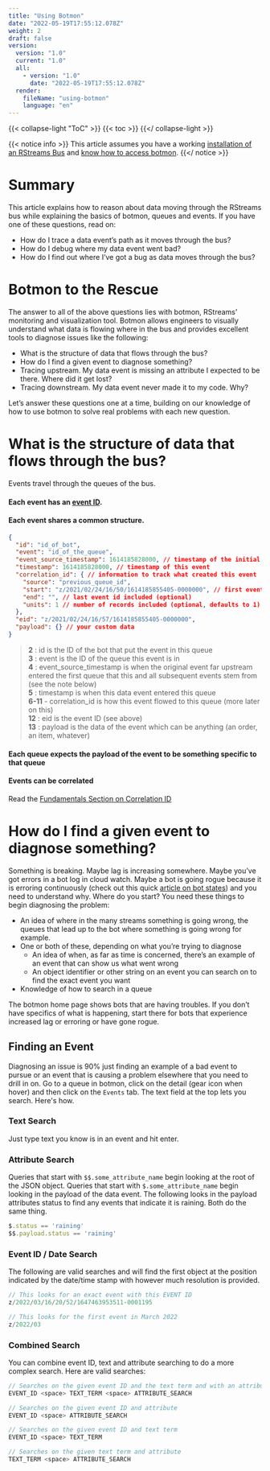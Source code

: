 ```yaml
---
title: "Using Botmon"
date: "2022-05-19T17:55:12.078Z"
weight: 2
draft: false
version:
  version: "1.0"
  current: "1.0"
  all:
    - version: "1.0"
      date: "2022-05-19T17:55:12.078Z"
  render:
    fileName: "using-botmon"
    language: "en"
---
```


{{< collapse-light "ToC" >}}
{{< toc  >}}
{{</ collapse-light >}}

{{< notice info >}}
This article assumes you have a working [installation of an RStreams Bus](../../rstreams-bus/getting-started) and
[know how to access botmon](../getting-started/#accessing-botmon).
{{</ notice >}}

# Summary
This article explains how to reason about data moving through the RStreams bus while explaining the basics of botmon, queues and events.
If you have one of these questions, read on:

* How do I trace a data event’s path as it moves through the bus?
* How do I debug where my data event went bad?
* How do I find out where I’ve got a bug as data moves through the bus?

# Botmon to the Rescue
The answer to all of the above questions lies with botmon, RStreams’ monitoring and visualization tool.
Botmon allows engineers to visually understand what data is flowing where in the bus and provides excellent tools
to diagnose issues like the following:

* What is the structure of data that flows through the bus?
* How do I find a given event to diagnose something?
* Tracing upstream. My data event is missing an attribute I expected to be there.  Where did it get lost?
* Tracing downstream. My data event never made it to my code.  Why?

Let’s answer these questions one at a time, building on our knowledge of how to use botmon to solve real problems with each new question.

# What is the structure of data that flows through the bus?

Events travel through the queues of the bus.


#### Each event has an [event ID](../../rstreams-guides/core-concepts/event-ids).
#### Each event shares a common structure.
```JSON {linenos=inline,anchorlinenos=true,lineanchors=eventstruct}
{
  "id": "id_of_bot",
  "event": "id_of_the_queue",
  "event_source_timestamp": 1614185828000, // timestamp of the initial event
  "timestamp": 1614185828000, // timestamp of this event
  "correlation_id": { // information to track what created this event
    "source": "previous_queue_id",
    "start": "z/2021/02/24/16/50/1614185855405-0000000", // first event id included
    "end": "", // last event id included (optional)
    "units": 1 // number of records included (optional, defaults to 1)
  },
  "eid": "z/2021/02/24/16/57/1614185855405-0000000",
  "payload": {} // your custom data
}
```
> **2** : id is the ID of the bot that put the event in this queue  
> **3** : event is the ID of the queue this event is in  
> **4** : event_source_timestamp is when the original event far upstream entered the first queue that this and all subsequent events stem from (see the note below)  
> **5** : timestamp is when this data event entered this queue  
> **6-11** - correlation_id is how this event flowed to this queue (more later on this)  
> **12** : eid is the event ID (see above)  
> **13** : payload is the data of the event which can be anything (an order, an item, whatever)

#### Each queue expects the payload of the event to be something specific to that queue

#### Events can be correlated
Read the [Fundamentals Section on Correlation ID](../../rstreams-guides/core-concepts/fundamentals/#correlation-id)

# How do I find a given event to diagnose something?
Something is breaking.  Maybe lag is increasing somewhere.  Maybe you’ve got errors in a bot log in cloud watch.  Maybe a bot is going rogue
 because it is erroring continuously (check out this quick [article on bot states](../bot-states)) 
 and you need to understand why.  Where do you start?  You need these things to begin diagnosing the problem:

- An idea of where in the many streams something is going wrong, the queues that lead up to the bot where something is going wrong for example.
- One or both of these, depending on what you’re trying to diagnose
    - An idea of when, as far as time is concerned, there’s an example of an event that can show us what went wrong
    - An object identifier or other string on an event you can search on to find the exact event you want
- Knowledge of how to search in a queue

The botmon home page shows bots that are having troubles.  If you don’t have specifics of what is happening, start there for bots that
experience increased lag or erroring or have gone rogue.

## Finding an Event
Diagnosing an issue is 90% just finding an example of a bad event to pursue or an event that is causing a problem elsewhere that you need to drill in on.
Go to a queue in botmon, click on the detail (gear icon when hover) and then click on the `Events` tab.  The text field at the top
lets you search.  Here's how.

### Text Search
Just type text you know is in an event and hit enter.

### Attribute Search
Queries that start with `$$.some_attribute_name` begin looking at the root of the JSON object. Queries that start with `$.some_attribute_name` begin
looking in the payload of the data event.  The following looks in the payload attributes status to find any events that indicate it is raining. Both 
do the same thing.

```javascript
$.status == 'raining'
$$.payload.status == 'raining'
```

### Event ID / Date Search

The following are valid searches and will find the first object at the position indicated by the date/time stamp with however much resolution is
provided.

```javascript
// This looks for an exact event with this EVENT ID
z/2022/03/16/20/52/1647463953511-0001195

// This looks for the first event in March 2022
z/2022/03
```

### Combined Search
You can combine event ID, text and attribute searching to do a more complex search.  Here are valid searches:


```javascript
// Searches on the given event ID and the text term and with an attribute search
EVENT_ID <space> TEXT_TERM <space> ATTRIBUTE_SEARCH

// Searches on the given event ID and attribute
EVENT_ID <space> ATTRIBUTE_SEARCH

// Searches on the given event ID and text term
EVENT_ID <space> TEXT_TERM

// Searches on the given text term and attribute
TEXT_TERM <space> ATTRIBUTE_SEARCH
```


